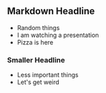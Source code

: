 ## Markdown Headline
* Random things
* I am watching a presentation
* Pizza is here


### Smaller Headline
* Less important things
* Let's get weird
